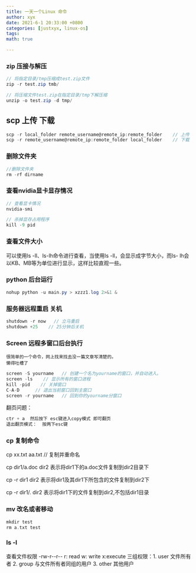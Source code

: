 ```yaml
---
title: 一天一个Linux 命令
author: xyx
date: 2021-6-1 20:33:00 +0800
categories: [justxyx, linux-os]
tags: 
math: true

---
```


### zip 压接与解压

~~~java
// 将指定目录/tmp压缩成test.zip文件
zip -r test.zip tmb/

// 将压缩文件test.zip在指定目录/tmp下解压缩
unzip -o test.zip -d tmp/
~~~

## scp 上传 下载

~~~c
scp -r local_folder remote_username@remote_ip:remote_folder    // 上传
scp -r remote_username@remote_ip:remote_folder local_folder    // 下载
~~~

### 删除文件夹
~~~java
//删除文件夹
rm -rf dirname
~~~

### 查看nvidia显卡显存情况
~~~java
// 查看显卡情况
nvidia-smi

// 杀掉显存占用程序
kill -9 pid

~~~

### 查看文件大小
可以使用ls -ll、ls-lh命令进行查看，当使用ls -ll，会显示成字节大小，而ls- lh会以KB、MB等为单位进行显示，这样比较直观一些。

### python 后台运行 
~~~java
nohup python -u main.py > xzzz1.log 2>&1 &
~~~

### 服务器远程重启 关机
~~~java
shutdown -r now   // 立马重启
shutdown +25    // 25分钟后关机
~~~

### Screen 远程多窗口后台执行

    很简单的一个命令，网上找来找去没一篇文章写清楚的。
    懒得吐槽了

~~~java
screen -S yourname   // 创建一个名为yourname的窗口，并自动进入。
screen -ls    // 显示所有的窗口进程
kill -pid    // 关掉窗口
C-A-D      // 退出当前窗口回到主窗口
screen -r yourname   // 回到你的yourname分窗口
~~~

翻页问题：

```c
ctr + a  然后按下 esc键进入copy模式 即可翻页
退出翻页模式：  按两下esc键
```

### cp 复制命令

cp xx.txt aa.txt    // 复制并重命名


cp dir1/a.doc dir2 表示将dir1下的a.doc文件复制到dir2目录下

cp -r dir1 dir2 表示将dir1及其dir1下所包含的文件复制到dir2下

cp -r dir1/. dir2 表示将dir1下的文件复制到dir2,不包括dir1目录

### mv  改名或者移动
~~~c
mkdir test
rm a.txt test  
~~~

### ls -l 
查看文件权限
-rw-r--r--   r: read  w: write x:execute
三组权限：1. user 文件所有者  2. group 与文件所有者同组的用户 3. other 其他用户


